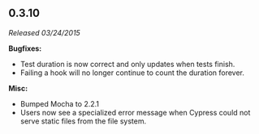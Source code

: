 ## 0.3.10

_Released 03/24/2015_

**Bugfixes:**

- Test duration is now correct and only updates when tests finish.
- Failing a hook will no longer continue to count the duration forever.

**Misc:**

- Bumped Mocha to 2.2.1
- Users now see a specialized error message when Cypress could not serve static files from the file system.
